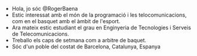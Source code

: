 - Hola, jo sóc @RogerBaena
- Estic interessat amb el món de la programació i les telocomunicacions, com en el basquet amb el àmbit de l'esport.
- Ara mateix estic estudiant el grau en Enginyeria de Tecnologies i Serveis de Telecomunicacions.
- Treballo els caps de setmana com a arbitre de baquet.
- Sóc d'un poble del costat de Barcelona, Catalunya, Espanya


<!---
RogerBaena/RogerBaena is a ✨ special ✨ repository because its `README.md` (this file) appears on your GitHub profile.
You can click the Preview link to take a look at your changes.
--->
